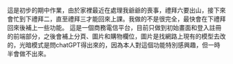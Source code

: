 這是初步的期中作業，由於家裡最近在處理我爺爺的喪事，禮拜六要出山，接下來會忙到下禮拜二，直至禮拜三才能回來上課。我做的不是很完全，最快會在下禮拜回來後補上一些功能。
這是一個商務電信平台，目前只做到初始畫面和登入註冊的前端部分，之後會補上分頁、圖片和購物欄位，圖片是找網路上現有的模型去改的，光暗模式是問chatGPT得出來的，因為本人對這個功能特別感興趣，但一時半會做不出來。
